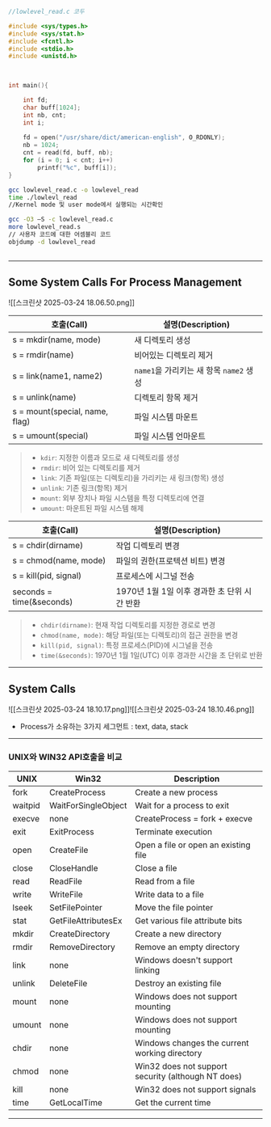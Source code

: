 ```c
//lowlevel_read.c 코두

#include <sys/types.h>
#include <sys/stat.h>
#include <fcntl.h>
#include <stdio.h>
#include <unistd.h>

  

int main(){

	int fd;
	char buff[1024];
	int nb, cnt;
	int i;
	
	fd = open("/usr/share/dict/american-english", O_RDONLY);
	nb = 1024;
	cnt = read(fd, buff, nb);
	for (i = 0; i < cnt; i++)
		printf("%c", buff[i]);
}
```

```bash
gcc lowlevel_read.c -o lowlevel_read
time ./lowlevl_read
//Kernel mode 및 user mode에서 실행되는 시간확인

gcc -O3 –S -c lowlevel_read.c
more lowlevel_read.s
// 사용자 코드에 대한 어셈블리 코드
objdump -d lowlevel_read
  
```


---
## Some System Calls For Process Management

![[스크린샷 2025-03-24 18.06.50.png]]

| 호출(Call)                   | 설명(Description)                                     |
|------------------------------|--------------------------------------------------------|
| s = mkdir(name, mode)        | 새 디렉토리 생성                                      |
| s = rmdir(name)              | 비어있는 디렉토리 제거                                |
| s = link(name1, name2)       | `name1`을 가리키는 새 항목 `name2` 생성               |
| s = unlink(name)             | 디렉토리 항목 제거                                    |
| s = mount(special, name, flag) | 파일 시스템 마운트                                  |
| s = umount(special)          | 파일 시스템 언마운트                                  |
> - `kdir`: 지정한 이름과 모드로 새 디렉토리를 생성  
> - `rmdir`: 비어 있는 디렉토리를 제거
>- `link`: 기존 파일(또는 디렉토리)을 가리키는 새 링크(항목) 생성
>- `unlink`: 기존 링크(항목) 제거
>- `mount`: 외부 장치나 파일 시스템을 특정 디렉토리에 연결
>- `umount`: 마운트된 파일 시스템 해제

| 호출(Call)                 | 설명(Description)               |
| ------------------------ | ----------------------------- |
| s = chdir(dirname)       | 작업 디렉토리 변경                    |
| s = chmod(name, mode)    | 파일의 권한(프로텍션 비트) 변경            |
| s = kill(pid, signal)    | 프로세스에 시그널 전송                  |
| seconds = time(&seconds) | 1970년 1월 1일 이후 경과한 초 단위 시간 반환 |
>- `chdir(dirname)`: 현재 작업 디렉토리를 지정한 경로로 변경
>- `chmod(name, mode)`: 해당 파일(또는 디렉토리)의 접근 권한을 변경
>- `kill(pid, signal)`: 특정 프로세스(PID)에 시그널을 전송
>- `time(&seconds)`: 1970년 1월 1일(UTC) 이후 경과한 시간을 초 단위로 반환

---
##  System Calls
![[스크린샷 2025-03-24 18.10.17.png]]![[스크린샷 2025-03-24 18.10.46.png]]
- Process가 소유하는 3가지 세그먼트 : text, data, stack


---
### UNIX와 WIN32 API호출을 비교
| UNIX    | Win32                  | Description                                      |
|---------|------------------------|--------------------------------------------------|
| fork    | CreateProcess          | Create a new process                             |
| waitpid | WaitForSingleObject    | Wait for a process to exit                       |
| execve  | none                   | CreateProcess = fork + execve                    |
| exit    | ExitProcess            | Terminate execution                              |
| open    | CreateFile             | Open a file or open an existing file             |
| close   | CloseHandle            | Close a file                                     |
| read    | ReadFile               | Read from a file                                 |
| write   | WriteFile              | Write data to a file                             |
| lseek   | SetFilePointer         | Move the file pointer                            |
| stat    | GetFileAttributesEx    | Get various file attribute bits                  |
| mkdir   | CreateDirectory        | Create a new directory                           |
| rmdir   | RemoveDirectory        | Remove an empty directory                        |
| link    | none                   | Windows doesn't support linking                  |
| unlink  | DeleteFile             | Destroy an existing file                         |
| mount   | none                   | Windows does not support mounting                |
| umount  | none                   | Windows does not support mounting                |
| chdir   | none                   | Windows changes the current working directory    |
| chmod   | none                   | Win32 does not support security (although NT does)|
| kill    | none                   | Win32 does not support signals                   |
| time    | GetLocalTime           | Get the current time                             |

---

